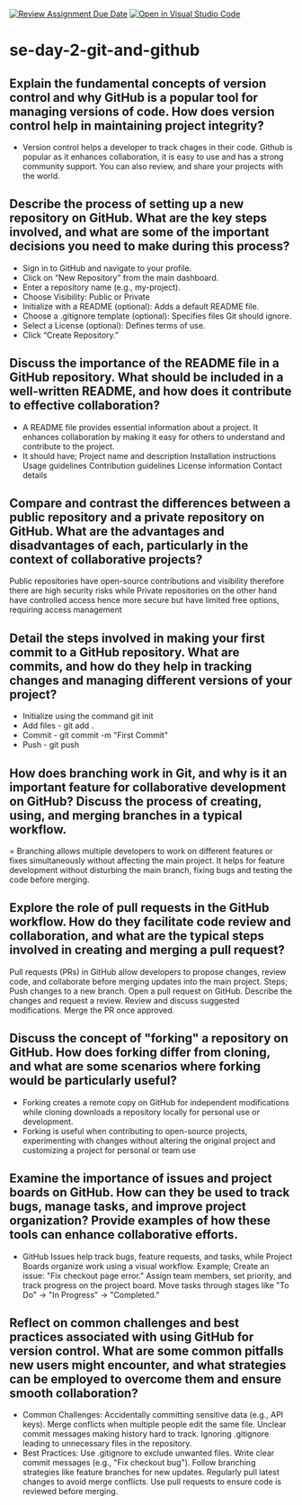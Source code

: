 [![Review Assignment Due Date](https://classroom.github.com/assets/deadline-readme-button-22041afd0340ce965d47ae6ef1cefeee28c7c493a6346c4f15d667ab976d596c.svg)](https://classroom.github.com/a/8wgCKhpZ)
[![Open in Visual Studio Code](https://classroom.github.com/assets/open-in-vscode-2e0aaae1b6195c2367325f4f02e2d04e9abb55f0b24a779b69b11b9e10269abc.svg)](https://classroom.github.com/online_ide?assignment_repo_id=18435867&assignment_repo_type=AssignmentRepo)
# se-day-2-git-and-github
## Explain the fundamental concepts of version control and why GitHub is a popular tool for managing versions of code. How does version control help in maintaining project integrity?
- Version control helps a developer to track chages in their code. Github is popular as it enhances collaboration, it is easy to use and has a strong community support. You can also review, and share your projects with the world.
  
## Describe the process of setting up a new repository on GitHub. What are the key steps involved, and what are some of the important decisions you need to make during this process?
- Sign in to GitHub and navigate to your profile.
- Click on “New Repository” from the main dashboard.
- Enter a repository name (e.g., my-project).
- Choose Visibility: Public or Private
- Initialize with a README (optional): Adds a default README file.
- Choose a .gitignore template (optional): Specifies files Git should ignore.
- Select a License (optional): Defines terms of use.
- Click “Create Repository.”


## Discuss the importance of the README file in a GitHub repository. What should be included in a well-written README, and how does it contribute to effective collaboration?
- A README file provides essential information about a project. It enhances collaboration by making it easy for others to understand and contribute to the project.
- It should have;
  Project name and description
Installation instructions
Usage guidelines
Contribution guidelines
License information
Contact details

## Compare and contrast the differences between a public repository and a private repository on GitHub. What are the advantages and disadvantages of each, particularly in the context of collaborative projects?
Public repositories have open-source contributions and visibility therefore there are high security risks while Private repositories on the other hand have controlled access hence more secure but have limited free options, requiring access management

## Detail the steps involved in making your first commit to a GitHub repository. What are commits, and how do they help in tracking changes and managing different versions of your project?
- Initialize using the command git init
- Add files - git add .
- Commit - git commit -m "First Commit"
- Push - git push

## How does branching work in Git, and why is it an important feature for collaborative development on GitHub? Discuss the process of creating, using, and merging branches in a typical workflow.
= Branching allows multiple developers to work on different features or fixes simultaneously without affecting the main project. It helps for feature development without disturbing the main branch, fixing bugs and testing the code before merging. 

## Explore the role of pull requests in the GitHub workflow. How do they facilitate code review and collaboration, and what are the typical steps involved in creating and merging a pull request?
Pull requests (PRs) in GitHub allow developers to propose changes, review code, and collaborate before merging updates into the main project.
Steps;
Push changes to a new branch.
Open a pull request on GitHub.
Describe the changes and request a review.
Review and discuss suggested modifications.
Merge the PR once approved.

## Discuss the concept of "forking" a repository on GitHub. How does forking differ from cloning, and what are some scenarios where forking would be particularly useful?
- Forking creates a remote copy on GitHub for independent modifications while cloning downloads a repository locally for personal use or development.
- Forking is useful when contributing to open-source projects, experimenting with changes without altering the original project and customizing a project for personal or team use

## Examine the importance of issues and project boards on GitHub. How can they be used to track bugs, manage tasks, and improve project organization? Provide examples of how these tools can enhance collaborative efforts.
- GitHub Issues help track bugs, feature requests, and tasks, while Project Boards organize work using a visual workflow.
  Example;
Create an issue: "Fix checkout page error."
Assign team members, set priority, and track progress on the project board.
Move tasks through stages like "To Do" → "In Progress" → "Completed."

## Reflect on common challenges and best practices associated with using GitHub for version control. What are some common pitfalls new users might encounter, and what strategies can be employed to overcome them and ensure smooth collaboration?
- Common Challenges:
Accidentally committing sensitive data (e.g., API keys).
Merge conflicts when multiple people edit the same file.
Unclear commit messages making history hard to track.
Ignoring .gitignore leading to unnecessary files in the repository.
- Best Practices:
Use .gitignore to exclude unwanted files.
Write clear commit messages (e.g., "Fix checkout bug").
Follow branching strategies like feature branches for new updates.
Regularly pull latest changes to avoid merge conflicts.
Use pull requests to ensure code is reviewed before merging.
